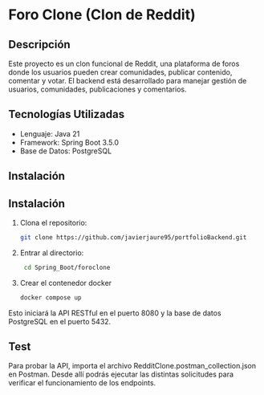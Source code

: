 # Foro Clone (Clon de Reddit)

## Descripción
Este proyecto es un clon funcional de Reddit, una plataforma de foros donde los usuarios pueden crear comunidades, publicar contenido, comentar y votar. El backend está desarrollado para manejar  gestión de usuarios, comunidades, publicaciones y comentarios.

## Tecnologías Utilizadas
- Lenguaje: Java 21
- Framework: Spring Boot 3.5.0
- Base de Datos: PostgreSQL

## Instalación

## Instalación

1. Clona el repositorio:  
   ```bash
   git clone https://github.com/javierjaure95/portfolioBackend.git
2. Entrar al directorio:
   ```bash
    cd Spring_Boot/foroclone
3. Crear el contenedor docker
   ```bash
   docker compose up 

Esto iniciará la API RESTful en el puerto 8080 y la base de datos PostgreSQL en el puerto 5432.

## Test

Para probar la API, importa el archivo RedditClone.postman_collection.json en Postman.
Desde allí podrás ejecutar las distintas solicitudes para verificar el funcionamiento de los endpoints.

